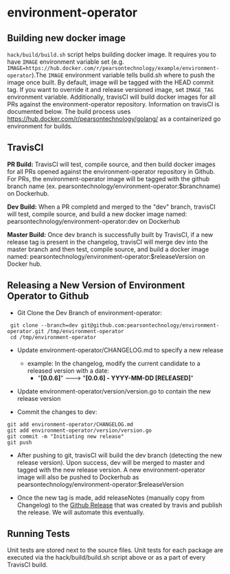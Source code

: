 # environment-operator

## Building new docker image

`hack/build/build.sh` script helps building docker image. It requires you to have
`IMAGE` environment variable set (e.g. `IMAGE=https://hub.docker.com/r/pearsontechnology/example/environment-operator`).The `IMAGE` environment variable tells build.sh where to push the image once built.
By default, image will be tagged with the HEAD commit tag. If you want to override
it and release versioned image, set `IMAGE_TAG` environment variable.  Additionally, travisCI will build docker images
for all PRs against the environment-operator repository. Information on travisCI is documented below.
The build process uses https://hub.docker.com/r/pearsontechnology/golang/ as a containerized go environment for builds.

## TravisCI

**PR Build:** TravisCI will test, compile source, and then build docker images for all PRs opened against the environment-operator repository in Github.
For PRs, the environment-operator image will be tagged with the github branch name (ex. pearsontechnology/environment-operator:$branchname) on Dockerhub.

**Dev Build:** When a PR completd and merged to the "dev" branch, travisCI will test, compile source, and build a new
docker image named: pearsontechnology/environment-operator:dev on Dockerhub

**Master Build:** Once dev branch is successfully built by TravisCI, if a new release tag is present in the changelog, travisCI
will merge dev into the master branch and then test, compile source, and build a docker image named: pearsontechnology/environment-operator:$releaseVersion on Docker hub.

## Releasing a New Version of Environment Operator to Github

* Git Clone the Dev Branch of environment-operator:

```
 git clone --branch=dev git@github.com:pearsontechnology/environment-operator.git /tmp/environment-operator
 cd /tmp/environment-operator
```

* Update environment-operator/CHANGELOG.md to specify a new release
  * example: In the changelog, modify the current candidate to a released version with a date:
    * "**[0.0.6]**" ---> "**[0.0.6] - YYYY-MM-DD [RELEASED]**"

* Update environment-operator/version/version.go  to contain the new release version

* Commit the changes to dev:

```
git add environment-operator/CHANGELOG.md
git add environment-operator/version/version.go
git commit -m "Initiating new release"
git push
```

* After pushing to git, travisCI will build the dev branch (detecting the new release version). Upon success, dev will be merged
to master and tagged with the new release version. A new environment-operator image will also be pushed to Dockerhub as
pearsontechnology/environment-operator:$releaseVersion

* Once the new tag is made, add releaseNotes (manually copy from Changelog) to the [Github Release]() that was created by travis and publish the release. We will automate this eventually. 


## Running Tests

Unit tests are stored next to the source files. Unit tests for each package are executed via the hack/build/build.sh
script above or as a part of every TravisCI build.


